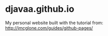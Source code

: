 # djavaa.github.io
My personal website built with the tutorial from: http://jmcglone.com/guides/github-pages/
